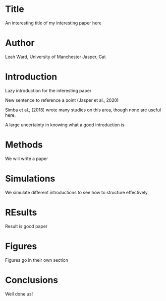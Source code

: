 # Title
An interesting title of my interesting paper here

# Author
Leah Ward, University of Manchester
Jasper, Cat 

# Introduction
Lazy introduction for the interesting paper 

New sentence to reference a point (Jasper et al., 2020)

Simba et al., (2018) wrote many studies on  this area, though none are useful here.

A large uncertainty in knowing what a good introduction is

# Methods
We will write a paper

# Simulations
We simulate different introductions to see how to structure effectively.

# REsults
Result is good paper

# Figures
Figures go in their own section

# Conclusions 
Well done us! 
